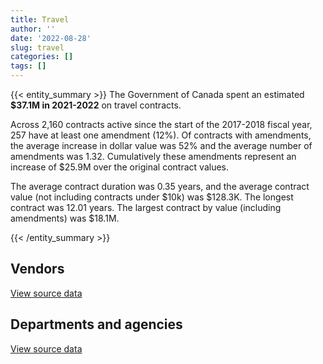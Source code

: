 ```yaml
---
title: Travel
author: ''
date: '2022-08-28'
slug: travel
categories: []
tags: []
---
```


<script src="/rmarkdown-libs/htmlwidgets/htmlwidgets.js"></script>
<link href="/rmarkdown-libs/datatables-css/datatables-crosstalk.css" rel="stylesheet" />
<script src="/rmarkdown-libs/datatables-binding/datatables.js"></script>
<script src="/rmarkdown-libs/jquery/jquery-3.6.0.min.js"></script>
<link href="/rmarkdown-libs/dt-core-bootstrap/css/dataTables.bootstrap.min.css" rel="stylesheet" />
<link href="/rmarkdown-libs/dt-core-bootstrap/css/dataTables.bootstrap.extra.css" rel="stylesheet" />
<script src="/rmarkdown-libs/dt-core-bootstrap/js/jquery.dataTables.min.js"></script>
<script src="/rmarkdown-libs/dt-core-bootstrap/js/dataTables.bootstrap.min.js"></script>
<link href="/rmarkdown-libs/crosstalk/css/crosstalk.min.css" rel="stylesheet" />
<script src="/rmarkdown-libs/crosstalk/js/crosstalk.min.js"></script>
<script src="/rmarkdown-libs/htmlwidgets/htmlwidgets.js"></script>
<link href="/rmarkdown-libs/datatables-css/datatables-crosstalk.css" rel="stylesheet" />
<script src="/rmarkdown-libs/datatables-binding/datatables.js"></script>
<script src="/rmarkdown-libs/jquery/jquery-3.6.0.min.js"></script>
<link href="/rmarkdown-libs/dt-core-bootstrap/css/dataTables.bootstrap.min.css" rel="stylesheet" />
<link href="/rmarkdown-libs/dt-core-bootstrap/css/dataTables.bootstrap.extra.css" rel="stylesheet" />
<script src="/rmarkdown-libs/dt-core-bootstrap/js/jquery.dataTables.min.js"></script>
<script src="/rmarkdown-libs/dt-core-bootstrap/js/dataTables.bootstrap.min.js"></script>
<link href="/rmarkdown-libs/crosstalk/css/crosstalk.min.css" rel="stylesheet" />
<script src="/rmarkdown-libs/crosstalk/js/crosstalk.min.js"></script>

{{< entity_summary >}}
The Government of Canada spent an estimated **\$37.1M in 2021-2022** on travel contracts.

Across 2,160 contracts active since the start of the 2017-2018 fiscal year, 257 have at least one amendment (12%). Of contracts with amendments, the average increase in dollar value was 52% and the average number of amendments was 1.32. Cumulatively these amendments represent an increase of \$25.9M over the original contract values.

The average contract duration was 0.35 years, and the average contract value (not including contracts under \$10k) was \$128.3K. The longest contract was 12.01 years. The largest contract by value (including amendments) was \$18.1M.

{{< /entity_summary >}}

## Vendors

<div id="htmlwidget-1" style="width:100%;height:auto;" class="datatables html-widget"></div>
<script type="application/json" data-for="htmlwidget-1">{"x":{"style":"bootstrap","filter":"none","vertical":false,"data":[["<a href=\"/vendors/air_inuit/\">AIR INUIT<\/a>","<a href=\"/vendors/air_tindi/\">AIR TINDI<\/a>","<a href=\"/vendors/amdocs/\">AMDOCS<\/a>","<a href=\"/vendors/amex_bank_of_canada/\">AMEX BANK OF CANADA<\/a>","<a href=\"/vendors/aon_reed_stenhouse/\">AON REED STENHOUSE<\/a>","<a href=\"/vendors/boehm_hotel/\">BOEHM HOTEL<\/a>","<a href=\"/vendors/bollore_logistics/\">BOLLORE LOGISTICS<\/a>","<a href=\"/vendors/boyd_moving_storage/\">BOYD MOVING STORAGE<\/a>","<a href=\"/vendors/brookfield_asset_management/\">BROOKFIELD ASSET MANAGEMENT<\/a>","<a href=\"/vendors/canadian_helicopters/\">CANADIAN HELICOPTERS<\/a>","<a href=\"/vendors/canadian_north/\">CANADIAN NORTH<\/a>","<a href=\"/vendors/canadian_red_cross/\">CANADIAN RED CROSS<\/a>","<a href=\"/vendors/delco_automation/\">DELCO AUTOMATION<\/a>","<a href=\"/vendors/ethiopian_airlines_group/\">ETHIOPIAN AIRLINES GROUP<\/a>","<a href=\"/vendors/first_air/\">FIRST AIR<\/a>","<a href=\"/vendors/gartner/\">GARTNER<\/a>","<a href=\"/vendors/global_knowledge/\">GLOBAL KNOWLEDGE<\/a>","<a href=\"/vendors/great_slave_helicopters/\">GREAT SLAVE HELICOPTERS<\/a>","<a href=\"/vendors/human_logistics/\">HUMAN LOGISTICS<\/a>","<a href=\"/vendors/ihs_global/\">IHS GLOBAL<\/a>","<a href=\"/vendors/info_tech_research_group/\">INFO TECH RESEARCH GROUP<\/a>","<a href=\"/vendors/john_howard_society/\">JOHN HOWARD SOCIETY<\/a>","<a href=\"/vendors/kenn_borek_air/\">KENN BOREK AIR<\/a>","<a href=\"/vendors/momentum_solutions/\">MOMENTUM SOLUTIONS<\/a>","<a href=\"/vendors/nolinor_aviation/\">NOLINOR AVIATION<\/a>","<a href=\"/vendors/pal_aerospace/\">PAL AEROSPACE<\/a>","<a href=\"/vendors/panalpina/\">PANALPINA<\/a>","<a href=\"/vendors/prosci_canada/\">PROSCI CANADA<\/a>","<a href=\"/vendors/qatar_airways/\">QATAR AIRWAYS<\/a>","<a href=\"/vendors/totem_offisource/\">TOTEM OFFISOURCE<\/a>","<a href=\"/vendors/transwest_air/\">TRANSWEST AIR<\/a>","<a href=\"/vendors/west_wind_aviation/\">WEST WIND AVIATION<\/a>","<a href=\"/vendors/westjet_airlines/\">WESTJET AIRLINES<\/a>"],[2151258.69,46560.05,null,null,47139.98,null,1039526.17,2229999.99,50750,59498.23,434568.46,null,null,null,165560.46,34021.1,null,158334.75,null,85247.65,61224.19,37333.7,10871.77,null,817228.73,null,1003633.51,null,null,null,4929726.57,1957835.95,null],[3020231.58,null,null,37375.24,80433.79,null,null,205612,null,null,453504.12,192255.95,null,2373500,74687.86,null,null,96189.04,1812614.37,56964.55,null,37435.99,null,4249820,365918.04,null,35000,2898.59,null,96529.08,6138202.14,1550681.88,null],[3130778.74,99975.25,1475402.6,89749.76,109625.27,4329721.76,null,null,null,null,175966.16,null,15191.88,2791017.9,null,null,null,95914.36,null,null,null,37333.7,100169.23,null,878221,null,null,31744.63,6152461.5,null,8161003.96,15750,8000000],[257324.28,127513.26,1475402.6,null,null,2170792,null,null,null,179183.19,null,null,5769.07,null,79225.42,124390.4,14334.05,69956.2,null,null,null,70649.67,45631.04,null,2166071.88,565229.9,null,null,null,10607.66,7100814.29,null,null]],"container":"<table class=\"table table-striped table-hover row-border order-column display\">\n  <thead>\n    <tr>\n      <th>Vendor<\/th>\n      <th>2018-2019<\/th>\n      <th>2019-2020<\/th>\n      <th>2020-2021<\/th>\n      <th>2021-2022<\/th>\n    <\/tr>\n  <\/thead>\n<\/table>","options":{"order":[[4,"desc"]],"pageLength":10,"autoWidth":true,"columnDefs":[{"targets":1,"render":"function(data, type, row, meta) {\n    return type !== 'display' ? data : DTWidget.formatCurrency(data, \"$\", 2, 3, \",\", \".\", true, null);\n  }"},{"targets":2,"render":"function(data, type, row, meta) {\n    return type !== 'display' ? data : DTWidget.formatCurrency(data, \"$\", 2, 3, \",\", \".\", true, null);\n  }"},{"targets":3,"render":"function(data, type, row, meta) {\n    return type !== 'display' ? data : DTWidget.formatCurrency(data, \"$\", 2, 3, \",\", \".\", true, null);\n  }"},{"targets":4,"render":"function(data, type, row, meta) {\n    return type !== 'display' ? data : DTWidget.formatCurrency(data, \"$\", 2, 3, \",\", \".\", true, null);\n  }"},{"width":"16%","targets":[1,2,3,4]},{"className":"dt-right","targets":[1,2,3,4]}],"orderClasses":false}},"evals":["options.columnDefs.0.render","options.columnDefs.1.render","options.columnDefs.2.render","options.columnDefs.3.render"],"jsHooks":[]}</script>
<p class="text-right">
<a href="https://github.com/GoC-Spending/contracts-data/tree/main/data/out/categories/7_travel/summary_by_fiscal_year_by_vendor.csv" class="source-data-link btn btn-link">View source data</a>
</p>

## Departments and agencies

<div id="htmlwidget-2" style="width:100%;height:auto;" class="datatables html-widget"></div>
<script type="application/json" data-for="htmlwidget-2">{"x":{"style":"bootstrap","filter":"none","vertical":false,"data":[["<a href=\"/departments/aandc-aadnc/\">Crown-Indigenous Relations and Northern Affairs Canada<\/a>","<a href=\"/departments/cannor/\">Canadian Northern Economic Development Agency<\/a>","<a href=\"/departments/cbsa-asfc/\">Canada Border Services Agency<\/a>","<a href=\"/departments/cer-rec/\">Canada Energy Regulator<\/a>","<a href=\"/departments/cfia-acia/\">Canadian Food Inspection Agency<\/a>","<a href=\"/departments/cic/\">Immigration, Refugees and Citizenship Canada<\/a>","<a href=\"/departments/cics-scic/\">Canadian Intergovernmental Conference Secretariat<\/a>","<a href=\"/departments/cihr-irsc/\">Canadian Institutes of Health Research<\/a>","<a href=\"/departments/cnsc-ccsn/\">Canadian Nuclear Safety Commission<\/a>","<a href=\"/departments/csc-scc/\">Correctional Service of Canada<\/a>","<a href=\"/departments/dfatd-maecd/\">Global Affairs Canada<\/a>","<a href=\"/departments/dfo-mpo/\">Fisheries and Oceans Canada<\/a>","<a href=\"/departments/dnd-mdn/\">National Defence<\/a>","<a href=\"/departments/ec/\">Environment and Climate Change Canada<\/a>","<a href=\"/departments/esdc-edsc/\">Employment and Social Development Canada<\/a>","<a href=\"/departments/fcac-acfc/\">Financial Consumer Agency of Canada<\/a>","<a href=\"/departments/fin/\">Department of Finance Canada<\/a>","<a href=\"/departments/hc-sc/\">Health Canada<\/a>","<a href=\"/departments/iaac-aeic/\">Impact Assessment Agency of Canada<\/a>","<a href=\"/departments/ic/\">Innovation, Science and Economic Development Canada<\/a>","<a href=\"/departments/infc/\">Infrastructure Canada<\/a>","<a href=\"/departments/isc-sac/\">Indigenous Services Canada<\/a>","<a href=\"/departments/jus/\">Department of Justice Canada<\/a>","<a href=\"/departments/lac-bac/\">Library and Archives Canada<\/a>","<a href=\"/departments/nrc-cnrc/\">National Research Council Canada<\/a>","<a href=\"/departments/nrcan-rncan/\">Natural Resources Canada<\/a>","<a href=\"/departments/nserc-crsng/\">Natural Sciences and Engineering Research Council of Canada<\/a>","<a href=\"/departments/osfi-bsif/\">Office of the Superintendent of Financial Institutions Canada<\/a>","<a href=\"/departments/osgg-bsgg/\">Office of the Secretary to the Governor General<\/a>","<a href=\"/departments/pbc-clcc/\">Parole Board of Canada<\/a>","<a href=\"/departments/pc/\">Parks Canada<\/a>","<a href=\"/departments/pch/\">Canadian Heritage<\/a>","<a href=\"/departments/pco-bcp/\">Privy Council Office<\/a>","<a href=\"/departments/phac-aspc/\">Public Health Agency of Canada<\/a>","<a href=\"/departments/ppsc-sppc/\">Public Prosecution Service of Canada<\/a>","<a href=\"/departments/ps-sp/\">Public Safety Canada<\/a>","<a href=\"/departments/pwgsc-tpsgc/\">Public Services and Procurement Canada<\/a>","<a href=\"/departments/rcmp-grc/\">Royal Canadian Mounted Police<\/a>","<a href=\"/departments/sirc-csars/\">Security Intelligence Review Committee<\/a>","<a href=\"/departments/ssc-spc/\">Shared Services Canada<\/a>","<a href=\"/departments/sshrc-crsh/\">Social Sciences and Humanities Research Council of Canada<\/a>","<a href=\"/departments/statcan/\">Statistics Canada<\/a>","<a href=\"/departments/tbs-sct/\">Treasury Board of Canada Secretariat<\/a>","<a href=\"/departments/tc/\">Transport Canada<\/a>","<a href=\"/departments/wage/\">Department for Women and Gender Equality<\/a>","<a href=\"/departments/wd-deo/\">Western Economic Diversification Canada<\/a>"],[661187.5,181812.49,22948.64,84245.87,21992.01,3648.48,null,3252745.62,80212.44,6629666.13,25955202.28,7116156.62,328193.12,490639.36,92460.81,null,40476.19,5414637.23,null,400257.93,15886.92,2101381.84,85803.02,583986.13,null,405540.03,415404.19,null,247312.99,1498.28,419291.43,143987.82,16631.68,null,329003.37,null,500987.77,1413969.81,null,324959.34,57356.73,null,21005.76,null,null,0],[704913.42,74687.86,2336742.42,null,null,19932.77,44851.86,4134088.54,138482.55,3928987.01,14775863.28,8399029.16,729.93,237312.06,null,null,77176.4,4648364.77,44749.89,355220.62,19391.3,3307460.03,86038.1,879584.04,33900,13335,236518.98,37375.24,121096.5,80585.17,175339.8,17501.92,33141.43,41937.8,117960.44,17516.67,649948.43,512830.88,23000,null,212403.14,null,10531.65,null,19685.66,null],[493997.82,null,667765.58,null,null,337339.17,null,981243.93,14668.27,4067049.77,32102260.38,5650275.01,null,19882.31,null,5255.89,110277.56,null,null,202481.69,10608.7,14188360.21,12308.24,877180.81,null,null,263858.16,89749.76,30167.14,24958.46,440845.01,336766.89,null,null,null,null,1627525.89,171753.08,null,null,27574.06,null,null,69465.61,3295.71,null],[449038.51,null,1611561.76,null,33205.06,469012.53,null,null,null,1474844.18,5286694.84,7528053.48,null,57096.06,null,6638.06,9759.68,12222.08,null,183490.45,null,13288412.27,22130.58,877180.81,30577.8,108964.06,171236.27,18348.33,5274.18,36832.67,48666.33,102437.66,64043.28,null,null,null,1625662.48,3233959.97,null,94664,9745.35,217987.8,null,null,null,null]],"container":"<table class=\"table table-striped table-hover row-border order-column display\">\n  <thead>\n    <tr>\n      <th>Department<\/th>\n      <th>2018-2019<\/th>\n      <th>2019-2020<\/th>\n      <th>2020-2021<\/th>\n      <th>2021-2022<\/th>\n    <\/tr>\n  <\/thead>\n<\/table>","options":{"order":[[4,"desc"]],"pageLength":10,"autoWidth":true,"columnDefs":[{"targets":1,"render":"function(data, type, row, meta) {\n    return type !== 'display' ? data : DTWidget.formatCurrency(data, \"$\", 2, 3, \",\", \".\", true, null);\n  }"},{"targets":2,"render":"function(data, type, row, meta) {\n    return type !== 'display' ? data : DTWidget.formatCurrency(data, \"$\", 2, 3, \",\", \".\", true, null);\n  }"},{"targets":3,"render":"function(data, type, row, meta) {\n    return type !== 'display' ? data : DTWidget.formatCurrency(data, \"$\", 2, 3, \",\", \".\", true, null);\n  }"},{"targets":4,"render":"function(data, type, row, meta) {\n    return type !== 'display' ? data : DTWidget.formatCurrency(data, \"$\", 2, 3, \",\", \".\", true, null);\n  }"},{"width":"16%","targets":[1,2,3,4]},{"className":"dt-right","targets":[1,2,3,4]}],"orderClasses":false}},"evals":["options.columnDefs.0.render","options.columnDefs.1.render","options.columnDefs.2.render","options.columnDefs.3.render"],"jsHooks":[]}</script>
<p class="text-right">
<a href="https://github.com/GoC-Spending/contracts-data/tree/main/data/out/categories/7_travel/summary_by_fiscal_year_by_department.csv" class="source-data-link btn btn-link">View source data</a>
</p>

